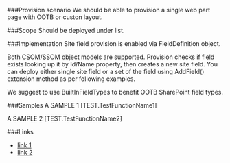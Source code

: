 <!-- M2-TODO -->
<properties
	  pageTitle="WebPartPageDefinition"
    pageName="WebPartPageDefinition"
    parentPageId="12771"
/>

###Provision scenario
We should be able to provision a single web part page with OOTB or custon layout.

###Scope
Should be deployed under list.

###Implementation
Site field provision is enabled via FieldDefinition object.

Both CSOM/SSOM object models are supported. Provision checks if field exists looking up it by Id/Name property, then creates a new site field. You can deploy either single site field or a set of the field using AddField() extension method as per following examples.

We suggest to use BuiltInFieldTypes to benefit OOTB SharePoint field types.

###Samples
A SAMPLE 1
[TEST.TestFunctionName1]

A SAMPLE 2
[TEST.TestFunctionName2]

###Links
- [link 1](http://example.com)
- [link 2](http://example.com)